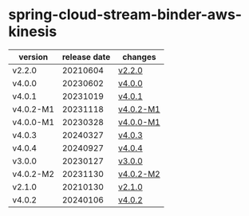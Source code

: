 # spring-cloud-stream-binder-aws-kinesis

|  version  | release date |               changes                |
|-----------|--------------|--------------------------------------|
| v2.2.0    | 20210604     | [v2.2.0](./v2.2.0-20210604.md)       |
| v4.0.0    | 20230602     | [v4.0.0](./v4.0.0-20230602.md)       |
| v4.0.1    | 20231019     | [v4.0.1](./v4.0.1-20231019.md)       |
| v4.0.2-M1 | 20231118     | [v4.0.2-M1](./v4.0.2-M1-20231118.md) |
| v4.0.0-M1 | 20230328     | [v4.0.0-M1](./v4.0.0-M1-20230328.md) |
| v4.0.3    | 20240327     | [v4.0.3](./v4.0.3-20240327.md)       |
| v4.0.4    | 20240927     | [v4.0.4](./v4.0.4-20240927.md)       |
| v3.0.0    | 20230127     | [v3.0.0](./v3.0.0-20230127.md)       |
| v4.0.2-M2 | 20231130     | [v4.0.2-M2](./v4.0.2-M2-20231130.md) |
| v2.1.0    | 20210130     | [v2.1.0](./v2.1.0-20210130.md)       |
| v4.0.2    | 20240106     | [v4.0.2](./v4.0.2-20240106.md)       |

